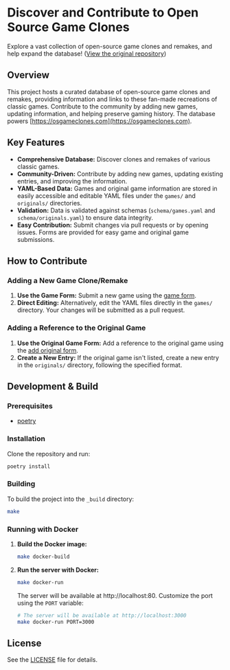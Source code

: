 # Discover and Contribute to Open Source Game Clones

Explore a vast collection of open-source game clones and remakes, and help expand the database! ([View the original repository](https://github.com/opengaming/osgameclones))

## Overview

This project hosts a curated database of open-source game clones and remakes, providing information and links to these fan-made recreations of classic games. Contribute to the community by adding new games, updating information, and helping preserve gaming history. The database powers [https://osgameclones.com](https://osgameclones.com).

## Key Features

*   **Comprehensive Database:** Discover clones and remakes of various classic games.
*   **Community-Driven:**  Contribute by adding new games, updating existing entries, and improving the information.
*   **YAML-Based Data:** Games and original game information are stored in easily accessible and editable YAML files under the `games/` and `originals/` directories.
*   **Validation:**  Data is validated against schemas (`schema/games.yaml` and `schema/originals.yaml`) to ensure data integrity.
*   **Easy Contribution:**  Submit changes via pull requests or by opening issues.  Forms are provided for easy game and original game submissions.

## How to Contribute

### Adding a New Game Clone/Remake

1.  **Use the Game Form:** Submit a new game using the [game form](https://osgameclones.com/add_game.html).
2.  **Direct Editing:** Alternatively, edit the YAML files directly in the `games/` directory. Your changes will be submitted as a pull request.

### Adding a Reference to the Original Game

1.  **Use the Original Game Form:** Add a reference to the original game using the [add original form](https://osgameclones.com/add_original.html).
2.  **Create a New Entry:** If the original game isn't listed, create a new entry in the `originals/` directory, following the specified format.

## Development & Build

### Prerequisites

*   [poetry](https://python-poetry.org/)

### Installation

Clone the repository and run:

```bash
poetry install
```

### Building

To build the project into the `_build` directory:

```bash
make
```

### Running with Docker

1.  **Build the Docker image:**

    ```bash
    make docker-build
    ```
2.  **Run the server with Docker:**

    ```bash
    make docker-run
    ```

    The server will be available at http://localhost:80.  Customize the port using the `PORT` variable:

    ```bash
    # The server will be available at http://localhost:3000
    make docker-run PORT=3000
    ```

## License

See the [LICENSE](LICENSE) file for details.